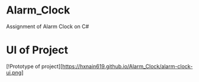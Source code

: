 # Alarm_Clock
Assignment of Alarm Clock on C#
# UI of Project
[!Prototype of project][https://hxnain619.github.io/Alarm_Clock/alarm-clock-ui.png]
